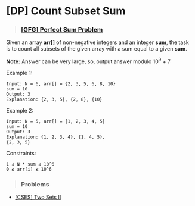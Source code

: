 # [DP] Count Subset Sum

> ### [[GFG] Perfect Sum Problem](https://practice.geeksforgeeks.org/problems/perfect-sum-problem5633/1)

Given an array **arr[]** of non-negative integers and an integer **sum**, the task is to count all subsets of the given
array with a sum equal to a given **sum**.

**Note:** Answer can be very large, so, output answer modulo 10<sup>9</sup> + 7

Example 1:

    Input: N = 6, arr[] = {2, 3, 5, 6, 8, 10}
    sum = 10
    Output: 3
    Explanation: {2, 3, 5}, {2, 8}, {10}

Example 2:

    Input: N = 5, arr[] = {1, 2, 3, 4, 5}
    sum = 10
    Output: 3
    Explanation: {1, 2, 3, 4}, {1, 4, 5},
    {2, 3, 5}

Constraints:

    1 ≤ N * sum ≤ 10^6
    0 ≤ arr[i] ≤ 10^6

> ### Problems

* [[CSES] Two Sets II](https://cses.fi/problemset/task/1093)
